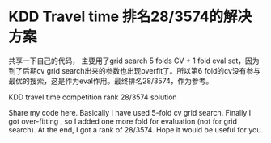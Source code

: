 KDD Travel time 排名28/3574的解决方案
================================

共享一下自己的代码， 主要用了grid search 5 folds CV + 1 fold eval set，因为到了后期cv grid search出来的参数也出现overfit了。所以第6 fold的cv没有参与最优的搜索，这是作为eval作用。最终排名28/3574，作为参考。


KDD travel time competition rank 28/3574 solution

Share my code here. Basically I have used 5-fold cv grid search. Finally I got over-fitting , so I added one more fold for evaluation (not for grid search). At the end, I got a rank of 28/3574. Hope it would be useful for you.

